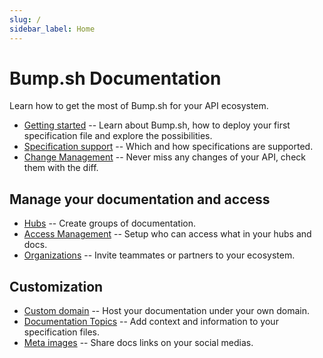 ```yaml
---
slug: /
sidebar_label: Home
---
```


# Bump.sh Documentation

Learn how to get the most of Bump.sh for your API ecosystem.

- [Getting started](help/intro.md) -- Learn about Bump.sh, how to deploy your first specification file and explore the possibilities.
- [Specification support](help/specifications-support/openapi-support.md) -- Which and how specifications are supported.
- [Change Management](help/api-change-management/index.md) -- Never miss any changes of your API, check them with the diff.

## Manage your documentation and access
- [Hubs](help/hubs.md) -- Create groups of documentation.
- [Access Management](help/access-management.md) -- Setup who can access what in your hubs and docs.
- [Organizations](help/organizations/index.md) -- Invite teammates or partners to your ecosystem.

## Customization
- [Custom domain](help/custom-domains.md) -- Host your documentation under your own domain.
- [Documentation Topics](help/doc-topics.md) -- Add context and information to your specification files.
- [Meta images](help/meta-images.md) -- Share docs links on your social medias.

